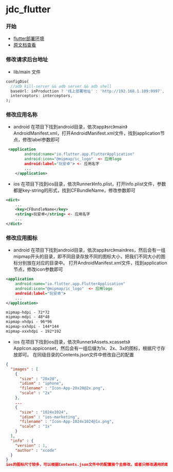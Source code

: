 # jdc_flutter


### 开始


* [flutter部署环境](https://flutterchina.club/get-started/install/)
* [原文档查看](https://www.cnblogs.com/azhe35/p/12309434.html)

### 修改请求后台地址
*  lib/main 文件
```dart
configDio(
  //adb kill-server && adb server && adb shell
  baseUrl: inProduction ? '线上部署地址' : 'http://192.168.1.109:9997',
  interceptors: interceptors,
);
```

### 修改应用名称
* android
  在项目下找到android目录，依次app》src》main》AndroidManifest.xml，打开AndroidManifest.xml文件，找到application节点，修改label参数即可
```xml
 <application
        android:name="io.flutter.app.FlutterApplication"
        android:icon="@mipmap/ic_logo"  <- 应用logo
        android:label="玩安卓"> <- 应用名字
        ...
    </application>
```
* ios
  在项目下找到ios目录，依次Runner》Info.plist，打开Info.plist文件，参数都是key-string的形式，找到CFBundleName，修改参数即可
```xml
<dict>
    ...
    <key>CFBundleName</key>
    <string>玩安卓</string> <- 应用名字
    ...
</dict>
```

### 修改应用图标
* android
  在项目下找到android目录，依次app》src》main》res，然后会有一组mipmap开头的目录，即不同目录存放不同的图标大小，把我们不同大小的图标分别放在对应的目录中。
打开AndroidManifest.xml文件，找到application节点，修改icon参数即可
```xml
<application
    android:name="io.flutter.app.FlutterApplication"
    android:icon="@mipmap/ic_logo"  <- 应用logo
    android:label="玩安卓">
    ...
</application>

mipmap-hdpi - 72*72
mipmap-mdpi - 48*48
mipmap-xhdpi - 96*96
mipmap-xxhdpi - 144*144
mipmap-xxxhdpi - 192*192
```
* ios
  在项目下找到ios目录，依次Runner》Assets.xcassets》AppIcon.appiconset，然后会有一组后缀为1x、2x、3x的图标，根据尺寸存放即可。
在同级目录的Contents.json文件中修改自己的配置
```json
{
  "images" : [
    {
      "size" : "20x20",
      "idiom" : "iphone",
      "filename" : "Icon-App-20x20@2x.png",
      "scale" : "2x"
    },
    ...
    {
      "size" : "1024x1024",
      "idiom" : "ios-marketing",
      "filename" : "Icon-App-1024x1024@1x.png",
      "scale" : "1x"
    }
  ],
  "info" : {
    "version" : 1,
    "author" : "xcode"
  }
}
ios的图标尺寸较多，可以根据Contents.json文件中的配置挨个去修改，或者只修改通用的即可。

```


